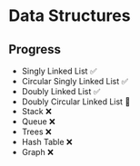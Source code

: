 # Data Structures
## Progress

- Singly Linked List ✅
- Circular Singly Linked List ✅
- Doubly Linked List ✅
- Doubly Circular Linked List 🚧
- Stack ❌
- Queue ❌
- Trees ❌
- Hash Table ❌
- Graph ❌